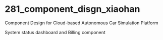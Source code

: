 # 281_component_disgn_xiaohan
Component Design for Cloud-based Autonomous Car Simulation Platform

System status dashboard and Billing component 
